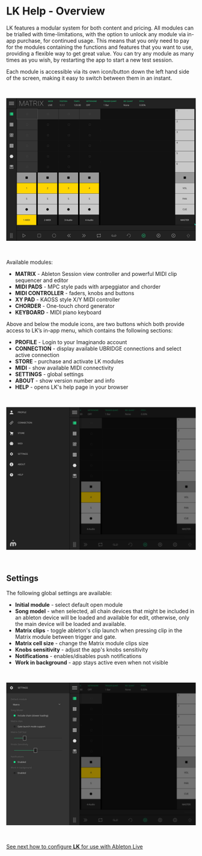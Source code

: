 # LK Help - Overview

LK features a modular system for both content and pricing. All modules can be trialled with time-limitations, with the option to unlock any module via in-app purchase, for continued usage. This means that you only need to pay for the modules containing the functions and features that you want to use, providing a flexible way to get great value. You can try any module as many times as you wish, by restarting the app to start a new test session.

Each module is accessible via its own icon/button down the left hand side of the screen, making it easy to switch between them in an instant.

<br/>

![LK Matrix Module default empty state overview](/lk/images/overview/overview.png)

<br/>

Available modules:

- **MATRIX** - Ableton Session view controller and powerful MIDI clip sequencer and editor
- **MIDI PADS** - MPC style pads with arpeggiator and chorder
- **MIDI CONTROLLER** - faders, knobs and buttons
- **XY PAD** - KAOSS style X/Y MIDI controller
- **CHORDER** - One-touch chord generator
- **KEYBOARD** - MIDI piano keyboard

Above and below the module icons, are two buttons which both provide access to LK’s in-app menu, which contains the following sections:

- **PROFILE** - Login to your Imaginando account
- **CONNECTION** - display available UBRIDGE connections and select active connection
- **STORE** - purchase and activate LK modules
- **MIDI** - show available MIDI connectivity
- **SETTINGS** - global settings
- **ABOUT** - show version number and info
- **HELP** - opens LK's help page in your browser

<br/>

![LK Main menu](/lk/images/overview/menu.png)

<br/>

## Settings

The following global settings are available:

- **Initial module** - select default open module
- **Song model** - when selected, all chain devices that might be included in an ableton device will be loaded and available for edit, otherwise, only the main device will be loaded and available.
- **Matrix clips** - toggle ableton's clip launch when pressing clip in the Matrix module between trigger and gate.
- **Matrix cell size** - change the Matrix module clips size
- **Knobs sensitivity** - adjust the app's knobs sensitivity
- **Notifications** - enables/disables push notifications
- **Work in background** - app stays active even when not visible

<br/>

![LK Settings submenu of main menu](/lk/images/overview/settings.png)

<br/>

[See next how to configure **LK** for use with Ableton Live](setup)
